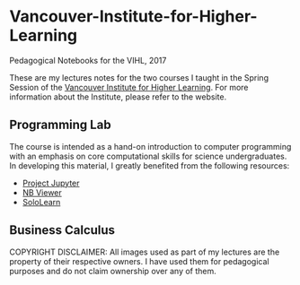 # Vancouver-Institute-for-Higher-Learning
Pedagogical Notebooks for the VIHL, 2017


These are my lectures notes for the two courses I taught in the Spring Session of the [Vancouver Institute for Higher Learning](https://www.higherlearning.today/). For more information about the Institute, please refer to the website.



## Programming Lab

The course is intended as a hand-on introduction to computer programming with an emphasis on core computational skills for science undergraduates. 
In developing this material, I greatly benefited from the following resources:

* [Project Jupyter](http://jupyter.org/)
* [NB Viewer](http://nbviewer.jupyter.org/)
* [SoloLearn](https://www.sololearn.com/)



## Business Calculus

COPYRIGHT DISCLAIMER: All images used as part of my lectures are the property of their respective owners. I have used them for pedagogical purposes and do not claim ownership over any of them.
